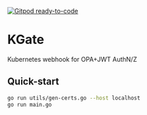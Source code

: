 [![Gitpod ready-to-code](https://img.shields.io/badge/Gitpod-ready--to--code-blue?logo=gitpod)](https://gitpod.io/#https://github.com/dciangot/kgate)

# KGate
Kubernetes webhook for OPA+JWT AuthN/Z

## Quick-start

```bash
go run utils/gen-certs.go --host localhost
go run main.go
```
